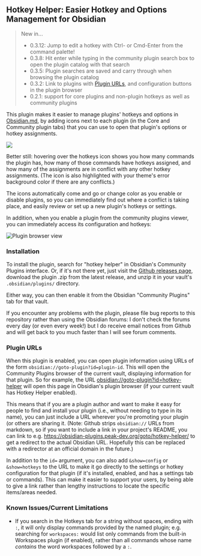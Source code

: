 ## Hotkey Helper: Easier Hotkey and Options Management for Obsidian

> New in...
>
> * 0.3.12: Jump to edit a hotkey with Ctrl- or Cmd-Enter from the command palette!
> * 0.3.8: Hit enter while typing in the community plugin search box to open the plugin catalog with that search
> * 0.3.5: Plugin searches are saved and carry through when browsing the plugin catalog
> * 0.3.2: Link to plugins with [Plugin URLs](#plugin-urls), and configuration buttons in the plugin browser
> * 0.2.1: support for core plugins and non-plugin hotkeys as well as community plugins

This plugin makes it easier to manage plugins' hotkeys and options in [Obsidian.md](https://obsidian.md), by adding icons next to each plugin (in the Core and Community plugin tabs) that you can use to open that plugin's options or hotkey assignments.

![](https://raw.githubusercontent.com/pjeby/hotkey-helper/master/hotkey-helper.gif)

Better still: hovering over the hotkeys icon shows you how many commands the plugin has, how many of those commands have hotkeys assigned, and how many of the assignments are in conflict with any other hotkey assignments.  (The icon is also highlighted with your theme's error background color if there are any conflicts.)

The icons automatically come and go or change color as you enable or disable plugins, so you can immediately find out where a conflict is taking place, and easily review or set up a new plugin's hotkeys or settings.

In addition, when you enable a plugin from the community plugins viewer, you can immediately access its configuration and hotkeys:

![Plugin browser view](https://raw.githubusercontent.com/pjeby/hotkey-helper/master/plugin-browser.png)

### Installation

To install the plugin, search for "hotkey helper" in Obsidian's Community Plugins interface.  Or, if it's not there yet, just visit the [Github releases page](https://github.com/pjeby/hotkey-helper/releases), download the plugin .zip from the latest release, and unzip it in your vault's `.obsidian/plugins/` directory.

Either way, you can then enable it from the Obsidian "Community Plugins" tab for that vault.

If you encounter any problems with the plugin, please file bug reports to this repository rather than using the Obsidian forums: I don't check the forums every day (or even every week!) but I do receive email notices from Github and will get back to you much faster than I will see forum comments.

### Plugin URLs

When this plugin is enabled, you can open plugin information using URLs of the form `obsidian://goto-plugin?id=plugin-id`.  This will open the Community Plugins browser of the current vault, displaying information for that plugin.  So for example, the URL <obsidian://goto-plugin?id=hotkey-helper> will open this page in Obsidian's plugin browser (if your current vault has Hotkey Helper enabled).

This means that if you are a plugin author and want to make it easy for people to find and install your plugin (i.e., without needing to type in its name), you can just include a URL wherever you're promoting your plugin (or others are sharing it.  (Note: Github strips `obsidian://` URLs from markdown, so if you want to include a link in your project's README, you can link to e.g. https://obsidian-plugins.peak-dev.org/goto/hotkey-helper/ to get a redirect to the actual Obsidian URL.  Hopefully this can be replaced with a redirector at an official domain in the future.)

In addition to the `id=` argument, you can also add `&show=config` or `&show=hotkeys` to the URL to make it go directly to the settings or hotkey configuration for that plugin (if it's installed, enabled, and has a settings tab or commands).  This can make it easier to support your users, by being able to give a link rather than lengthy instructions to locate the specific items/areas needed.

### Known Issues/Current Limitations

* If you search in the Hotkeys tab for a string without spaces, ending with `:`, it will only display commands provided by the named plugin; e.g. searching for `workspaces:` would list only commands from the built-in Workspaces plugin (if enabled), rather than all commands whose name *contains* the word workspaces followed by a `:`.
